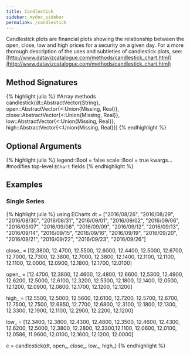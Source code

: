 ```yaml
---
title: Candlestick
sidebar: mydoc_sidebar
permalink: /candlestick
---
```

Candlestick plots are financial plots showing the relationship between the open, close, low and high prices for a security on a given day. For a more thorough description of the uses and subtleties of candlestick plots, see: [http://www.datavizcatalogue.com/methods/candlestick_chart.html](http://www.datavizcatalogue.com/methods/candlestick_chart.html)

## Method Signatures
{% highlight julia %}
#Array methods
candlestick(dt::AbstractVector{String},
    open::AbstractVector{<:Union{Missing, Real}},
    close::AbstractVector{<:Union{Missing, Real}},
    low::AbstractVector{<:Union{Missing, Real}},
    high::AbstractVector{<:Union{Missing, Real}})
{% endhighlight %}

## Optional Arguments
{% highlight julia %}
legend::Bool = false
scale::Bool = true
kwargs... #modifies top-level `EChart` fields
{% endhighlight %}

## Examples

### Single Series
{% highlight julia %}
using ECharts
dt = ["2016/08/26", "2016/08/29", "2016/08/30", "2016/08/31", "2016/09/01", "2016/09/02",
"2016/09/06", "2016/09/07", "2016/09/08", "2016/09/09", "2016/09/12", "2016/09/13",
"2016/09/14", "2016/09/15", "2016/09/16", "2016/09/19", "2016/09/20", "2016/09/21",
"2016/09/22", "2016/09/23", "2016/09/26"]

close_ = [12.3800, 12.4700, 12.5500, 12.6000, 12.4400, 12.5000, 12.6700, 12.7000, 12.7300,
12.3800, 12.7000, 12.3800, 12.1400, 12.1100, 12.1100, 12.1100, 12.0000, 12.0900, 12.1800,
12.1700, 12.0100]

open_ = [12.4700, 12.3800, 12.4600, 12.4800, 12.6600, 12.5300, 12.4900, 12.6200, 12.5000,
12.6100, 12.3200, 12.5300, 12.1800, 12.1400, 12.0500, 12.1200, 12.0900, 12.0800, 12.1700,
12.1200, 12.1200]

high_ = [12.5500, 12.5000, 12.5600, 12.6100, 12.7200, 12.5700, 12.6700, 12.7500, 12.7500,
12.6850, 12.7700, 12.6800, 12.3100, 12.1800, 12.1300, 12.3300, 12.1900, 12.1100, 12.2900,
12.2200, 12.1200]

low_ = [12.3400, 12.3800, 12.4300, 12.4800, 12.3500, 12.4600, 12.4300, 12.6200, 12.5000,
12.3800, 12.2800, 12.3300,12.1100, 12.0600, 12.0100, 12.0586, 11.9600, 12.0100, 12.1600,
12.1200, 12.0000]

c = candlestick(dt, open_, close_, low_, high_)
{% endhighlight %}

<div id="candle" style="height:400px;width:800px;"></div>
<script type="text/javascript">

    // Initialize after dom ready
    var myChart = echarts.init(document.getElementById("candle"), roma());

    // Load data into the ECharts instance
    myChart.setOption(
{"theme":{"geo":{"label":{"normal":{"textStyle":{"color":"#000000"}},"emphasis":{"textStyle":{"color":"rgb(100,0,0)"}}},"itemStyle":{"normal":{"borderColor":"#444444","borderWidth":0.5,"areaColor":"#eeeeee"},"emphasis":{"borderColor":"#444444","borderWidth":1,"areaColor":"rgba(255,215,0,0.8)"}}},"parallel":{"itemStyle":{"normal":{"borderWidth":0,"borderColor":"#ccc"},"emphasis":{"borderWidth":0,"borderColor":"#ccc"}}},"markPoint":{"label":{"normal":{"textStyle":{"color":"#eeeeee"}},"emphasis":{"textStyle":{"color":"#eeeeee"}}}},"visualMap":{"color":["#e01f54","#e7dbc3"]},"funnel":{"itemStyle":{"normal":{"borderWidth":0,"borderColor":"#ccc"},"emphasis":{"borderWidth":0,"borderColor":"#ccc"}}},"bar":{"itemStyle":{"normal":{"barBorderColor":"#ccc","barBorderWidth":0},"emphasis":{"barBorderColor":"#ccc","barBorderWidth":0}}},"map":{"label":{"normal":{"textStyle":{"color":"#000000"}},"emphasis":{"textStyle":{"color":"rgb(100,0,0)"}}},"itemStyle":{"normal":{"borderColor":"#444444","borderWidth":0.5,"areaColor":"#eeeeee"},"emphasis":{"borderColor":"#444444","borderWidth":1,"areaColor":"rgba(255,215,0,0.8)"}}},"scatter":{"itemStyle":{"normal":{"borderWidth":0,"borderColor":"#ccc"},"emphasis":{"borderWidth":0,"borderColor":"#ccc"}}},"pie":{"itemStyle":{"normal":{"borderWidth":0,"borderColor":"#ccc"},"emphasis":{"borderWidth":0,"borderColor":"#ccc"}}},"graph":{"label":{"normal":{"textStyle":{"color":"#eeeeee"}}},"symbolSize":4,"itemStyle":{"normal":{"borderWidth":0,"borderColor":"#ccc"}},"smooth":false,"symbol":"emptyCircle","color":["#e01f54","#001852","#f5e8c8","#b8d2c7","#c6b38e","#a4d8c2","#f3d999","#d3758f","#dcc392","#2e4783","#82b6e9","#ff6347","#a092f1","#0a915d","#eaf889","#6699FF","#ff6666","#3cb371","#d5b158","#38b6b6"],"lineStyle":{"normal":{"color":"#aaaaaa","width":1}}},"backgroundColor":"rgba(0,0,0,0)","line":{"symbolSize":4,"itemStyle":{"normal":{"borderWidth":1}},"smooth":false,"symbol":"emptyCircle","lineStyle":{"normal":{"width":2}}},"candlestick":{"itemStyle":{"normal":{"borderColor0":"#b8d2c7","color":"#e01f54","borderColor":"#f5e8c8","borderWidth":1,"color0":"#001852"}}},"sankey":{"itemStyle":{"normal":{"borderWidth":0,"borderColor":"#ccc"},"emphasis":{"borderWidth":0,"borderColor":"#ccc"}}},"valueAxis":{"axisLine":{"show":true,"lineStyle":{"color":"#333"}},"axisLabel":{"textStyle":{"color":"#333"},"show":true},"splitLine":{"show":true,"lineStyle":{"color":["#ccc"]}},"splitArea":{"areaStyle":{"color":["rgba(250,250,250,0.3)","rgba(200,200,200,0.3)"]},"show":false},"axisTick":{"show":true,"lineStyle":{"color":"#333"}}},"toolbox":{"iconStyle":{"normal":{"borderColor":"#999999"},"emphasis":{"borderColor":"#666666"}}},"categoryAxis":{"axisLine":{"show":true,"lineStyle":{"color":"#333"}},"axisLabel":{"textStyle":{"color":"#333"},"show":true},"splitLine":{"show":false,"lineStyle":{"color":["#ccc"]}},"splitArea":{"areaStyle":{"color":["rgba(250,250,250,0.3)","rgba(200,200,200,0.3)"]},"show":false},"axisTick":{"show":true,"lineStyle":{"color":"#333"}}},"tooltip":{"axisPointer":{"crossStyle":{"color":"#cccccc","width":1},"lineStyle":{"color":"#cccccc","width":1}}},"timeline":{"label":{"normal":{"textStyle":{"color":"#293c55"}},"emphasis":{"textStyle":{"color":"#293c55"}}},"controlStyle":{"normal":{"color":"#293c55","borderColor":"#293c55","borderWidth":0.5},"emphasis":{"color":"#293c55","borderColor":"#293c55","borderWidth":0.5}},"checkpointStyle":{"color":"#e43c59","borderColor":"rgba(194,53,49,0.5)"},"itemStyle":{"normal":{"color":"#293c55","borderWidth":1},"emphasis":{"color":"#a9334c"}},"lineStyle":{"color":"#293c55","width":1}},"radar":{"symbolSize":4,"itemStyle":{"normal":{"borderWidth":1}},"smooth":false,"symbol":"emptyCircle","lineStyle":{"normal":{"width":2}}},"logAxis":{"axisLine":{"show":true,"lineStyle":{"color":"#333"}},"axisLabel":{"textStyle":{"color":"#333"},"show":true},"splitLine":{"show":true,"lineStyle":{"color":["#ccc"]}},"splitArea":{"areaStyle":{"color":["rgba(250,250,250,0.3)","rgba(200,200,200,0.3)"]},"show":false},"axisTick":{"show":true,"lineStyle":{"color":"#333"}}},"textStyle":{},"gauge":{"itemStyle":{"normal":{"borderWidth":0,"borderColor":"#ccc"},"emphasis":{"borderWidth":0,"borderColor":"#ccc"}}},"boxplot":{"itemStyle":{"normal":{"borderWidth":1},"emphasis":{"borderWidth":2}}},"color":["#e01f54","#001852","#f5e8c8","#b8d2c7","#c6b38e","#a4d8c2","#f3d999","#d3758f","#dcc392","#2e4783","#82b6e9","#ff6347","#a092f1","#0a915d","#eaf889","#6699FF","#ff6666","#3cb371","#d5b158","#38b6b6"],"title":{"textStyle":{"color":"#333333"},"subtextStyle":{"color":"#aaaaaa"}},"dataZoom":{"backgroundColor":"rgba(47,69,84,0)","textStyle":{"color":"#333333"},"handleSize":"100%","handleColor":"#a7b7cc","fillerColor":"rgba(167,183,204,0.4)","dataBackgroundColor":"rgba(47,69,84,0.3)"},"timeAxis":{"axisLine":{"show":true,"lineStyle":{"color":"#333"}},"axisLabel":{"textStyle":{"color":"#333"},"show":true},"splitLine":{"show":true,"lineStyle":{"color":["#ccc"]}},"splitArea":{"areaStyle":{"color":["rgba(250,250,250,0.3)","rgba(200,200,200,0.3)"]},"show":false},"axisTick":{"show":true,"lineStyle":{"color":"#333"}}},"legend":{"textStyle":{"color":"#333333"}}},"xAxis":[{"splitNumber":5,"boundaryGap":true,"axisLabel":{"show":true,"interval":"auto","rotate":0,"inside":false,"formatter":"{value}","margin":8},"data":["2016/08/26","2016/08/29","2016/08/30","2016/08/31","2016/09/01","2016/09/02","2016/09/06","2016/09/07","2016/09/08","2016/09/09","2016/09/12","2016/09/13","2016/09/14","2016/09/15","2016/09/16","2016/09/19","2016/09/20","2016/09/21","2016/09/22","2016/09/23","2016/09/26"],"scale":true,"gridIndex":0,"minInterval":0,"zlevel":0,"triggerEvent":false,"z":0,"inverse":false,"nameLocation":"middle","nameGap":30,"silent":true,"type":"category"}],"yAxis":[{"splitNumber":5,"axisLabel":{"show":true,"interval":"auto","rotate":0,"inside":false,"formatter":"{value}","margin":8},"scale":true,"gridIndex":0,"minInterval":0,"zlevel":0,"triggerEvent":false,"z":0,"inverse":false,"nameLocation":"middle","nameGap":30,"silent":true}],"toolbox":{"feature":{},"orient":"vertical","itemSize":15,"height":"auto","zlevel":0,"z":2,"itemGap":20,"right":"auto","top":"center","width":"auto","show":false,"showTitle":true},"ec_width":800,"ec_height":400,"ec_charttype":"candlestick","title":[{"left":"left","borderColor":"transparent","bottom":"auto","padding":5,"zlevel":0,"borderWidth":1,"target":"blank","z":2,"itemGap":5,"shadowOffsetY":0,"shadowOffsetX":0,"right":"auto","top":"auto","subtarget":"blank","show":true}],"grid":[{"height":"auto","show":false,"width":"auto","backgroundColor":"transparent"}],"series":[{"name":"Series 1","yAxisIndex":0,"xAxisIndex":0,"smooth":false,"data":[[12.47,12.38,12.34,12.55],[12.38,12.47,12.38,12.5],[12.46,12.55,12.43,12.56],[12.48,12.6,12.48,12.61],[12.66,12.44,12.35,12.72],[12.53,12.5,12.46,12.57],[12.49,12.67,12.43,12.67],[12.62,12.7,12.62,12.75],[12.5,12.73,12.5,12.75],[12.61,12.38,12.38,12.685],[12.32,12.7,12.28,12.77],[12.53,12.38,12.33,12.68],[12.18,12.14,12.11,12.31],[12.14,12.11,12.06,12.18],[12.05,12.11,12.01,12.13],[12.12,12.11,12.0586,12.33],[12.09,12.0,11.96,12.19],[12.08,12.09,12.01,12.11],[12.17,12.18,12.16,12.29],[12.12,12.17,12.12,12.22],[12.12,12.01,12.0,12.12]],"type":"candlestick"}]}
        );
</script>
